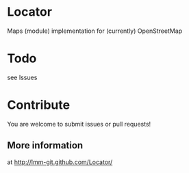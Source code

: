 Locator
=======

Maps (module) implementation for (currently) OpenStreetMap

Todo
=======

see Issues

Contribute
=======

You are welcome to submit issues or pull requests!

More information
------
at http://lmm-git.github.com/Locator/
